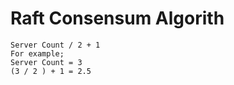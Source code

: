 # Raft Consensum Algorith

```
Server Count / 2 + 1 
For example;
Server Count = 3
(3 / 2 ) + 1 = 2.5 
```
